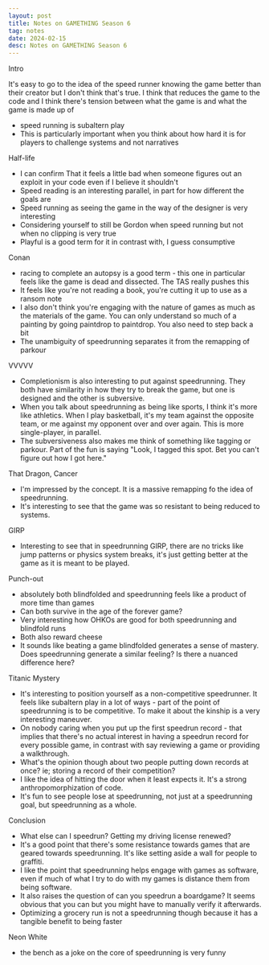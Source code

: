 ```yaml
---
layout: post
title: Notes on GAMETHING Season 6
tag: notes
date: 2024-02-15
desc: Notes on GAMETHING Season 6
---
```



Intro

It's easy to go to the idea of the speed runner knowing the game better than their creator but I don't think that's true. I think that reduces the game to the code and I think there's tension between what the game is and what the game is made up of

- speed running is subaltern play
- This is particularly important when you think about how hard it is for players to challenge systems and not narratives

Half-life

- I can confirm That it feels a little bad when someone figures out an exploit in your code even if I believe it shouldn't
- Speed reading is an interesting parallel, in part for how different the goals are
- Speed running as seeing the game in the way of the designer is very interesting
- Considering yourself to still be Gordon when speed running but not when no clipping is very true
- Playful is a good term for it in contrast with, I guess consumptive

Conan

- racing to complete an autopsy is a good term - this one in particular feels like the game is dead and dissected. The TAS really pushes this
- It feels like you're not reading a book, you're cutting it up to use as a ransom note
- I also don't think you're engaging with the nature of games as much as the materials of the game. You can only understand so much of a painting by going paintdrop to paintdrop. You also need to step back a bit
- The unambiguity of speedrunning separates it from the remapping of parkour

VVVVV

- Completionism is also interesting to put against speedrunning. They both have similarity in how they try to break the game, but one is designed and the other is subversive.
- When you talk about speedrunning as being like sports, I think it's more like athletics. When I play basketball, it's my team against the opposite team, or me against my opponent over and over again. This is more single-player, in parallel.
- The subversiveness also makes me think of something like tagging or parkour. Part of the fun is saying "Look, I tagged this spot. Bet you can't figure out how I got here."

That Dragon, Cancer

- I'm impressed by the concept. It is a massive remapping fo the idea of speedrunning.
- It's interesting to see that the game was so resistant to being reduced to systems.

GIRP

- Interesting to see that in speedrunning GIRP, there are no tricks like jump patterns or physics system breaks, it's just getting better at the game as it is meant to be played.

Punch-out

- absolutely both blindfolded and speedrunning feels like a product of more time than games
- Can both survive in the age of the forever game?
- Very interesting how OHKOs are good for both speedrunning and blindfold runs
- Both also reward cheese
- It sounds like beating a game blindfolded generates a sense of mastery. Does speedrunning generate a similar feeling? Is there a nuanced difference here?

Titanic Mystery

- It's interesting to position yourself as a non-competitive speedrunner. It feels like subaltern play in a lot of ways - part of the point of speedrunning is to be competitive. To make it about the kinship is a very interesting maneuver.
- On nobody caring when you put up the first speedrun record - that implies that there's no actual interest in having a speedrun record for every possible game, in contrast with say reviewing a game or providing a walkthrough.
- What's the opinion though about two people putting down records at once? ie; storing a record of their competition?
- I like the idea of hitting the door when it least expects it. It's a strong anthropomorphization of code.
- It's fun to see people lose at speedrunning, not just at a speedrunning goal, but speedrunning as a whole.

Conclusion

- What else can I speedrun? Getting my driving license renewed?
- It's a good point that there's some resistance towards games that are geared towards speedrunning. It's like setting aside a wall for people to graffiti.
- I like the point that speedrunning helps engage with games as software, even if much of what I try to do with my games is distance them from being software.
- It also raises the question of can you speedrun a boardgame? It seems obvious that you can but you might have to manually verify it afterwards.
- Optimizing a grocery run is not a speedrunning though because it has a tangible benefit to being faster

Neon White

- the bench as a joke on the core of speedrunning is very funny